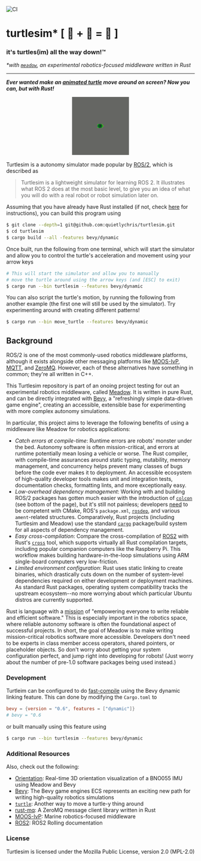 ![CI](https://github.com/quietlychris/turtlesim/actions/workflows/rust.yml/badge.svg)
# turtlesim* [ 🐢 + 🦀 = 🙂 ] 
### it's turtles(im) all the way down!™ 
_*with [`meadow`](https://github.com/quietlychris/meadow), an experimental robotics-focused middleware written in Rust_

---

__*Ever wanted make an [animated turtle](https://docs.ros.org/en/rolling/Tutorials/Turtlesim/Introducing-Turtlesim.html) move around on screen? Now you can, but with Rust!*__

<p align="center"><img src="assets/turtlesim.gif" alt="screenshot" width="30%"/></p>

Turtlesim is a autonomy simulator made popular by [ROS/2](https://docs.ros.org/en/rolling/Tutorials/Turtlesim/Introducing-Turtlesim.html), which is described as

> Turtlesim is a lightweight simulator for learning ROS 2. It illustrates what ROS 2 does at the most basic level, to give you an idea of what you will do with a real robot or robot simulation later on.

Assuming that you have already have Rust installed (if not, check [here](https://www.rust-lang.org/tools/install) for instructions), you can build this program using
```sh
$ git clone --depth=1 git@github.com:quietlychris/turtlesim.git
$ cd turtlesim
$ cargo build --all -features bevy/dynamic
```

Once built, run the following from one terminal, which will start the simulator and allow you to control the turtle's acceleration and movement using your arrow keys
```sh
# This will start the simulator and allow you to manually 
# move the turtle around using the arrow keys (and [ESC] to exit)
$ cargo run --bin turtlesim --features bevy/dynamic
```
You can also script the turtle's motion, by running the following from another example (the first one will still be used by the simulator). Try experimenting around with creating different patterns!
```sh 
$ cargo run --bin move_turtle --features bevy/dynamic
```
## Background

ROS/2 is one of the most commonly-used robotics middleware platforms, although it exists alongside other messaging platforms like [MOOS-IvP](https://oceanai.mit.edu/moos-ivp/pmwiki/pmwiki.php?n=Main.HomePage),  [MQTT](https://mqtt.org/), and [ZeroMQ](https://zguide.zeromq.org/docs/chapter1/). However, each of these alternatives have something in common; they're all written in C++. 

This Turtlesim repository is part of an onoing project testing for out an experimental robotics middleware, called [Meadow](https://github.com/quietlychris/meadow). It is written in pure Rust, and can be directly integrated with [Bevy](https://bevyengine.org), a "refreshingly simple data-driven game engine", creating an accessible, extensible base for experimenting with more complex autonomy simulations.

In particular, this project aims to leverage the following benefits of using a middleware like Meadow for robotics applications: 
- _Catch errors at compile-time_: Runtime errors are robots' monster under the bed. Autonomy software is often mission-critical, and errors at runtime potentially mean losing a vehicle or worse. The Rust compiler, with compile-time assurances around static typing, mutability, memory management, and concurrency helps prevent many classes of bugs before the code ever makes it to deployment. An accessible ecosystem of high-quality developer tools makes unit and integration tests, documentation checks, formatting lints, and more exceptionally easy. 
- _Low-overhead dependency management_: Working with and building ROS/2 packages has gotten much easier with the introduction of [`colcon`](https://design.ros2.org/articles/build_tool.html) (see bottom of the page), but it's still not painless; developers [need](https://docs.ros.org/en/rolling/Tutorials/Writing-A-Simple-Cpp-Publisher-And-Subscriber.html) to be competent with CMake, ROS's `package.xml`, [`rosdep`](http://docs.ros.org/en/rolling/Installation/Ubuntu-Development-Setup.html?highlight=rosdep#install-dependencies-using-rosdep), and various `ament`-related structures. Comparatively, Rust projects (including Turtlesim and Meadow) use the standard [`cargo`](https://doc.rust-lang.org/cargo/index.html) package/build system for all aspects of dependency management. 
- _Easy cross-compilation_: Compare the cross-compilation of [ROS2](http://docs.ros.org.ros.informatik.uni-freiburg.de/en/rolling/How-To-Guides/Cross-compilation.html) with Rust's [`cross`](https://github.com/cross-rs/cross) tool, which supports virtually all Rust compilation targets, including popular companion computers like the Raspberry Pi. This workflow makes building hardware-in-the-loop simulations using ARM single-board computers very low-friction. 
- _Limited environment configuration_: Rust uses static linking to create binaries, which drastically cuts down on the number of system-level dependencies required on either development or deployment machines. As standard Rust packages, operating system compatibility tracks the upstream ecosystem--no more worrying about which particular Ubuntu distros are currently supported. 

Rust is language with a [mission](https://www.rust-lang.org/) of "empowering everyone to write reliable and efficient software." This is especially important in the robotics space, where reliable autonomy software is often the foundational aspect of successful projects. In short, the goal of Meadow is to make writing mission-critical robotics software more accessible. Developers don't need to be experts in class member access operators, shared pointers, or placeholder objects. So don't worry about getting your system configuration perfect, and jump right into developing for robots! (Just worry about the number of pre-1.0 software packages being used instead.)

### Development

Turtleim can be configured to do [fast-compile](https://bevyengine.org/learn/book/getting-started/setup/#enable-fast-compiles-optional) using the Bevy dynamic linking feature. This can done by modifying the `Cargo.toml` to
```toml
bevy = {version = "0.6", features = ["dynamic"]}
# bevy = "0.6
```
or built manually using this feature using 
```sh
$ cargo run --bin turtlesim --features bevy/dynamic
```

### Additional Resources

Also, check out the following:
- [Orientation](https://github.com/quietlychris/orientation): Real-time 3D orientation visualization of a BNO055 IMU using Meadow and Bevy
- [Bevy](https://github.com/bevyengine/bevy): The Bevy game engines ECS represents an exciting new path for writing high-quality robotics simulations
- [`turtle`](https://github.com/sunjay/turtle): Another way to move a turtle-y thing around
- [rust-mq](https://github.com/gridgentoo/rust-mq): A ZeroMQ message client library written in Rust
- [MOOS-IvP](https://oceanai.mit.edu/moos-ivp/pmwiki/pmwiki.php?n=Main.HomePage): Marine robotics-focused middleware
- [ROS2](https://docs.ros.org/en/rolling/): ROS2 Rolling documentation

### License
Turtlesim is licensed under the Mozilla Public License, version 2.0 (MPL-2.0)